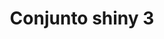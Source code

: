 ---
title: Conjunto shiny 3
date: 
draft: false

# descripcion
description : Conjunto de cadena y dije plata 925 con detalle en cristal. Largo de cadena 40, 45 o 50 cm a elección.

materials: Plata 925

color: 

dimensions: 

code: 06-26-0847

type: "Conjuntos"

categories: []

price: $5.880,00

price_eftvo: $5.000,00

# Images
# first image will be shown in the product page
images:
  # - image: "images/path_to_image"
  # La ubicacion de las imagenes es imagenes/Conjuntos/Conjuntos.Cadena y Dije/06-26-0847-conjunto-shiny-3
  - image: "./images/conjuntos/cadena_y_dije/06-26-0847-conjunto-shiny-3.jpg"
---